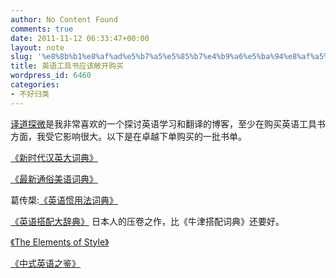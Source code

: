 ```yaml
---
author: No Content Found
comments: true
date: 2011-11-12 06:33:47+00:00
layout: note
slug: '%e8%8b%b1%e8%af%ad%e5%b7%a5%e5%85%b7%e4%b9%a6%e5%ba%94%e8%af%a5%e6%95%9e%e5%bc%80%e8%b4%ad%e4%b9%b0'
title: 英语工具书应该敞开购买
wordpress_id: 6460
categories:
- 不好归类
---
```


[译道探微](http://blog.tianya.cn/blogger/blog_main.asp?BlogID=826832)是我非常喜欢的一个探讨英语学习和翻译的博客，至少在购买英语工具书方面，我受它影响很大。以下是在卓越下单购买的一批书单。





[《新时代汉英大词典》](http://blog.tianya.cn/blogger/post_read.asp?BlogID=826832&PostID=35183188)





[《最新通俗美语词典》](http://blog.tianya.cn/blogger/post_read.asp?BlogID=826832&PostID=35155513)





葛传槼:[《英语惯用法词典》](http://blog.tianya.cn/blogger/post_read.asp?BlogID=826832&PostID=35103322)





[《英语搭配大辞典》](http://blog.tianya.cn/blogger/post_read.asp?BlogID=826832&PostID=35076300) 日本人的压卷之作，比《牛津搭配词典》还要好。





[《The Elements of Style》](http://blog.tianya.cn/blogger/post_read.asp?BlogID=826832&PostID=36587626)





[《中式英语之鉴》](http://blog.tianya.cn/blogger/post_read.asp?BlogID=826832&PostID=36574131)
